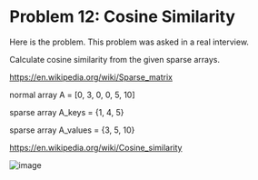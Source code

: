 # Problem 12: Cosine Similarity 
Here is the problem. This problem was asked in a real interview. 

Calculate cosine similarity from the given sparse arrays.

https://en.wikipedia.org/wiki/Sparse_matrix

normal array A = [0, 3, 0, 0, 5, 10] 

sparse array A_keys   = {1, 4, 5}

sparse array A_values = {3, 5, 10} 

https://en.wikipedia.org/wiki/Cosine_similarity

![image](https://user-images.githubusercontent.com/3144356/205901661-1b1295b7-f976-46fb-ab34-e6172f5743a3.png)








